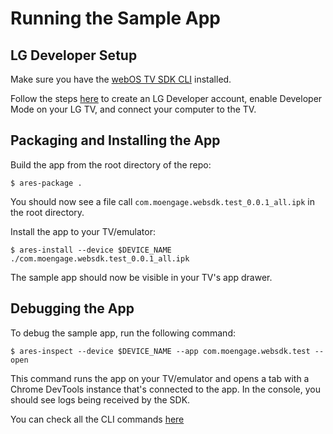 # Running the Sample App

## LG Developer Setup

Make sure you have the [webOS TV SDK CLI](https://webostv.developer.lge.com/develop/tools/cli-installation) installed.

Follow the steps [here](https://webostv.developer.lge.com/develop/getting-started/preparing-lg-account) to create an LG Developer account, enable Developer Mode on your LG TV, and connect your computer to the TV.


## Packaging and Installing the App

Build the app from the root directory of the repo:

```shell
$ ares-package .
```

You should now see a file call `com.moengage.websdk.test_0.0.1_all.ipk` in the root directory.

Install the app to your TV/emulator:

```shell
$ ares-install --device $DEVICE_NAME ./com.moengage.websdk.test_0.0.1_all.ipk
```

The sample app should now be visible in your TV's app drawer.

## Debugging the App

To debug the sample app, run the following command:

```shell
$ ares-inspect --device $DEVICE_NAME --app com.moengage.websdk.test --open
```

This command runs the app on your TV/emulator and opens a tab with a Chrome DevTools instance that's connected to the app. In the console, you should see logs being received by the SDK.

You can check all the CLI commands [here](https://webostv.developer.lge.com/develop/tools/cli-dev-guide#launch-the-web-app)
